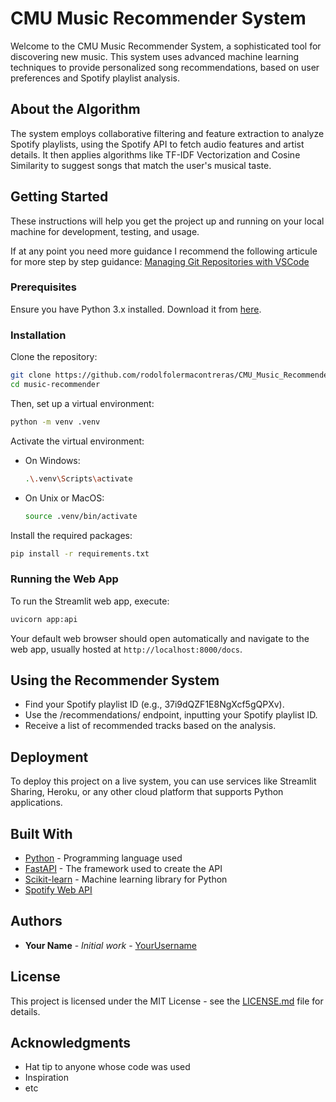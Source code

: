 # CMU Music Recommender System

Welcome to the CMU Music Recommender System, a sophisticated tool for discovering new music. This system uses advanced machine learning techniques to provide personalized song recommendations, based on user preferences and Spotify playlist analysis.

## About the Algorithm

The system employs collaborative filtering and feature extraction to analyze Spotify playlists, using the Spotify API to fetch audio features and artist details. It then applies algorithms like TF-IDF Vectorization and Cosine Similarity to suggest songs that match the user's musical taste.

## Getting Started

These instructions will help you get the project up and running on your local machine for development, testing, and usage.

If at any point you need more guidance I recommend the following articule for more step by step guidance: [Managing Git Repositories with VSCode](https://medium.com/@dipan.saha/managing-git-repositories-with-vscode-setting-up-a-virtual-environment-62980b9e8106)

### Prerequisites

Ensure you have Python 3.x installed. Download it from [here](https://www.python.org/downloads/).

### Installation

Clone the repository:

```bash
git clone https://github.com/rodolfolermacontreras/CMU_Music_Recommender.git
cd music-recommender
```

Then, set up a virtual environment:

```bash
python -m venv .venv
```

Activate the virtual environment:

- On Windows:
  ```bash
  .\.venv\Scripts\activate
  ```
- On Unix or MacOS:
  ```bash
  source .venv/bin/activate
  ```

Install the required packages:

```bash
pip install -r requirements.txt
```

### Running the Web App

To run the Streamlit web app, execute:

```bash
uvicorn app:api
```

Your default web browser should open automatically and navigate to the web app, usually hosted at `http://localhost:8000/docs`.

## Using the Recommender System

- Find your Spotify playlist ID (e.g., 37i9dQZF1E8NgXcf5gQPXv).
- Use the /recommendations/ endpoint, inputting your Spotify playlist ID.
- Receive a list of recommended tracks based on the analysis.

## Deployment

To deploy this project on a live system, you can use services like Streamlit Sharing, Heroku, or any other cloud platform that supports Python applications.

## Built With

- [Python](https://www.python.org/) - Programming language used
- [FastAPI](https://fastapi.tiangolo.com/) - The framework used to create the API 
- [Scikit-learn](https://scikit-learn.org/stable/) - Machine learning library for Python
- [Spotify Web API](https://developer.spotify.com/documentation/web-api)

## Authors

- **Your Name** - *Initial work* - [YourUsername](https://github.com/your-username)

## License

This project is licensed under the MIT License - see the [LICENSE.md](LICENSE.md) file for details.

## Acknowledgments

- Hat tip to anyone whose code was used
- Inspiration
- etc
```
